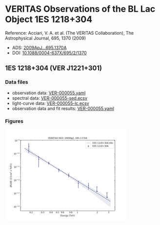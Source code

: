 # VERITAS Observations of the BL Lac Object 1ES 1218+304

Reference:
Acciari, V. A. et al. (The VERITAS Collaboration), The Astrophysical Journal, 695, 1370 (2009)

- ADS: [2009ApJ...695.1370A](http://adsabs.harvard.edu/abs/2009ApJ...695.1370A)
- DOI: [10.1088/0004-637X/695/2/1370](https://doi.org/10.1088/0004-637X/695/2/1370)

## 1ES 1218+304 (VER J1221+301)
### Data files

- observation data: [VER-000055.yaml](VER-000055.yaml)  
- spectral data: [VER-000055-sed.ecsv](VER-000055-sed.ecsv)  
- light-curve data: [VER-000055-lc.ecsv](VER-000055-lc.ecsv)  
- observation data and fit results: [VER-000055.yaml](VER-000055.yaml)  


### Figures

<img src="figures/2009ApJ...695.1370A-VER-55-1-sed.png" alt="drawing" width="400"/>


